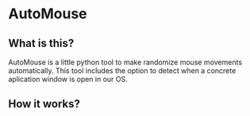 # AutoMouse
## What is this?
AutoMouse is a little python tool to make randomize mouse movements automatically. This tool includes the option to detect when a concrete aplication window is open in our OS.

## How it works?